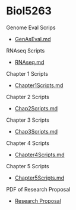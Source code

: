 # Biol5263

Genome Eval Scrips
* [GenAsEval.md](https://github.com/biol726314/Biol5263/blob/main/GenAsEval.md)

RNAseq Scripts
* [RNAseq.md](https://github.com/biol726314/Biol5263/blob/main/RNAseq.md)

Chapter 1 Scripts
* [Chapter1Scripts.md](https://github.com/biol726314/Biol5263/blob/main/Chapter1Scripts.md)

Chapter 2 Scripts
* [Chap2Scripts.md](https://github.com/biol726314/Biol5263/blob/main/Chap2Scripts.md)

Chapter 3 Scripts
* [Chap3Scripts.md](https://github.com/biol726314/Biol5263/blob/main/Chap3Scripts.md)

Chapter 4 Scripts
* [Chapter4Scripts.md](https://github.com/biol726314/Biol5263/blob/main/Chap4Scripts.md)

Chapter 5 Scripts
* [Chapter5Scripts.md](https://github.com/biol726314/Biol5263/blob/main/Chap5Scripts.md)

PDF of Research Proposal
* [Research Proposal](https://github.com/biol726314/Biol5263/blob/main/Research%20Proposal%20-%20BIOL%207263.pdf)